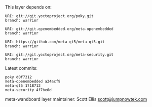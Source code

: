 This layer depends on:

    URI: git://git.yoctoproject.org/poky.git
    branch: warrior

    URI: git://git.openembedded.org/meta-openembedded
    branch: warrior

    URI: https://github.com/meta-qt5/meta-qt5.git
    branch: warrior

    URI: git://git.yoctoproject.org/meta-security.git
    branch: warrior

Latest commits:

    poky d0f7312
    meta-openembedded a24acf9
    meta-qt5 1718712
    meta-security 4f7be0d

meta-wandboard layer maintainer: Scott Ellis <scott@jumpnowtek.com>
